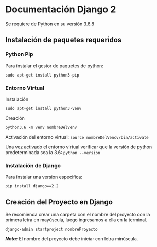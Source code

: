 # Documentación Django 2
Se requiere de Python en su versión 3.6.8

## Instalación de paquetes requeridos
### Python Pip
Para instalar el gestor de paquetes de python:
```
sudo apt-get install python3-pip
```

### Entorno Virtual
Instalación
```
sudo apt-get install python3-venv
```
Creación
```
python3.6 -m venv nombreDelVenv
```
Activación del entorno virtual: ```source nombreDelVencv/bin/activate```

Una vez activado el entorno virtual verificar que la versión de python predeterminada sea la 3.6: ```python --version```

### Instalación de Django
Para instalar una version especifica:
```
pip install django==2.2
```

## Creación del Proyecto en Django
Se recomienda crear una carpeta con el nombre del proyecto con la primera letra en mayúscula, luego ingresamos a ella en la terminal.
```
django-admin startproject nombreProyecto
```
***Nota:*** El nombre del proyecto debe iniciar con letra minúscula.
